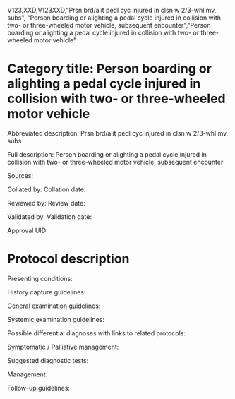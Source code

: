 V123,XXD,V123XXD,"Prsn brd/alit pedl cyc injured in clsn w 2/3-whl mv, subs", "Person boarding or alighting a pedal cycle injured in collision with two- or three-wheeled motor vehicle, subsequent encounter","Person boarding or alighting a pedal cycle injured in collision with two- or three-wheeled motor vehicle"
# Category title: Person boarding or alighting a pedal cycle injured in collision with two- or three-wheeled motor vehicle

Abbreviated description: Prsn brd/alit pedl cyc injured in clsn w 2/3-whl mv, subs

Full description: Person boarding or alighting a pedal cycle injured in collision with two- or three-wheeled motor vehicle, subsequent encounter

Sources:

Collated by:
Collation date:

Reviewed by:
Review date:

Validated by:
Validation date:

Approval UID:

# Protocol description

Presenting conditions:

History capture guidelines:

General examination guidelines:

Systemic examination guidelines:

Possible differential diagnoses with links to related protocols:

Symptomatic / Palliative management:

Suggested diagnostic tests:

Management:

Follow-up guidelines:
